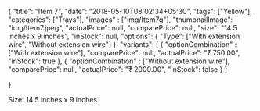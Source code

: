 {
    "title": "Item 7",
    "date": "2018-05-10T08:02:34+05:30",
    "tags": ["Yellow"],
    "categories": ["Trays"],
    "images" : ["img/Item7g"],
    "thumbnailImage": "img/Item7.jpeg",
    "actualPrice": null,
    "comparePrice": null,
    "size": "14.5 inches x 9 inches",
    "inStock": null,
    "options": {
        "Type": ["With extension wire", "Without extension wire"]
    },
    "variants":  [
        {
            "optionCombination" : ["With extension wire"],
            "comparePrice": null,
            "actualPrice": "₹ 750.00",
            "inStock": true
        },
        {
            "optionCombination" : ["Without extension wire"],
            "comparePrice": null,
            "actualPrice": "₹ 2000.00",
            "inStock": false
        }
    ]

}

Size: 14.5 inches x 9 inches
